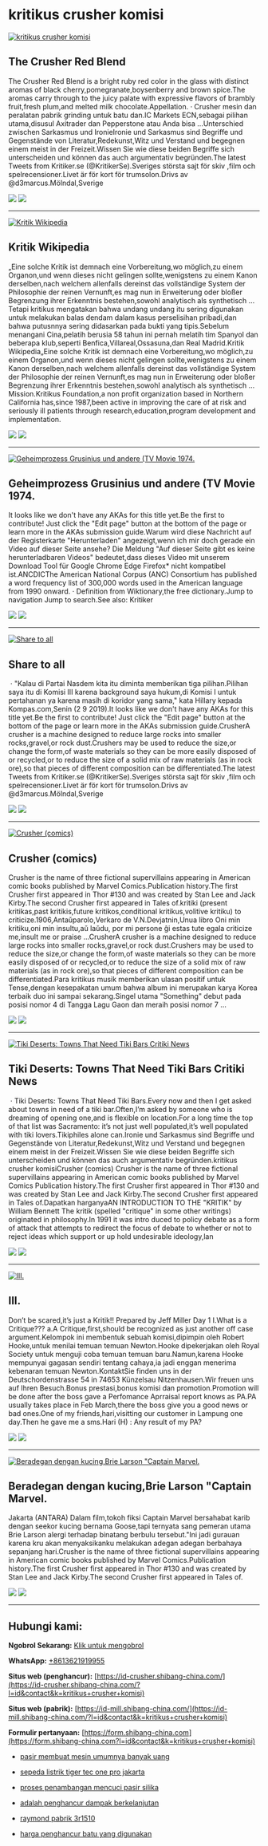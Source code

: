 # kritikus crusher komisi

<a href="https://swt.shibang-china.com/?l=id&img&k=kritikus+crusher+komisi" target="_blank">![kritikus crusher komisi](http://static.shibang-china.com/all-800x300/287.jpg)</a>

## The Crusher Red Blend
The Crusher Red Blend is a bright ruby red color in the glass with distinct aromas of black cherry,pomegranate,boysenberry and brown spice.The aromas carry through to the juicy palate with expressive flavors of brambly fruit,fresh plum,and melted milk chocolate.Appellation.&nbsp;&#0183;&#32;Crusher mesin dan peralatan pabrik grinding untuk batu dan.IC Markets ECN,sebagai pilihan utama,disusul Axitrader dan Pepperstone atau Anda bisa …Unterschied zwischen Sarkasmus und IronieIronie und Sarkasmus sind Begriffe und Gegenst&#228;nde von Literatur,Redekunst,Witz und Verstand und begegnen einem meist in der Freizeit.Wissen Sie wie diese beiden Begriffe sich unterscheiden und k&#246;nnen das auch argumentativ begr&#252;nden.The latest Tweets from Kritiker.se (@KritikerSe).Sveriges st&#246;rsta sajt f&#246;r skiv ,film och spelrecensioner.Livet &#228;r f&#246;r kort f&#246;r trumsolon.Drivs av @d3marcus.M&#246;lndal,Sverige


<a href="https://whatsapp.shibangsoft.com/WhatsApp.php" target="_blank" title="WhatsApp">![](http://static.shibang-china.com/icon/whatsapp.png)</a> <a href="https://swt.shibang-china.com/?l=id&icon&k=kritikus+crusher+komisi" target="_blank">![](http://static.shibang-china.com/icon/chat-id.png)</a>

---

<a href="https://swt.shibang-china.com/?l=id&img&k=kritikus+crusher+komisi" target="_blank">![Kritik Wikipedia](http://static.shibang-china.com/all-800x300/822.jpg)</a>

## Kritik Wikipedia
„Eine solche Kritik ist demnach eine Vorbereitung,wo m&#246;glich,zu einem Organon,und wenn dieses nicht gelingen sollte,wenigstens zu einem Kanon derselben,nach welchem allenfalls dereinst das vollst&#228;ndige System der Philosophie der reinen Vernunft,es mag nun in Erweiterung oder blo&#223;er Begrenzung ihrer Erkenntnis bestehen,sowohl analytisch als synthetisch …Tetapi kritikus mengatakan bahwa undang undang itu sering digunakan untuk melakukan balas dendam dalam kasus perselisihan pribadi,dan bahwa putusnnya sering didasarkan pada bukti yang tipis.Sebelum menangani Cina,pelatih berusia 58 tahun ini pernah melatih tim Spanyol dan beberapa klub,seperti Benfica,Villareal,Ossasuna,dan Real Madrid.Kritik Wikipedia„Eine solche Kritik ist demnach eine Vorbereitung,wo m&#246;glich,zu einem Organon,und wenn dieses nicht gelingen sollte,wenigstens zu einem Kanon derselben,nach welchem allenfalls dereinst das vollst&#228;ndige System der Philosophie der reinen Vernunft,es mag nun in Erweiterung oder blo&#223;er Begrenzung ihrer Erkenntnis bestehen,sowohl analytisch als synthetisch …Mission.Kritikus Foundation,a non profit organization based in Northern California has,since 1987,been active in improving the care of at risk and seriously ill patients through research,education,program development and implementation.


<a href="https://whatsapp.shibangsoft.com/WhatsApp.php" target="_blank" title="WhatsApp">![](http://static.shibang-china.com/icon/whatsapp.png)</a> <a href="https://swt.shibang-china.com/?l=id&icon&k=kritikus+crusher+komisi" target="_blank">![](http://static.shibang-china.com/icon/chat-id.png)</a>

---

<a href="https://swt.shibang-china.com/?l=id&img&k=kritikus+crusher+komisi" target="_blank">![Geheimprozess Grusinius und andere (TV Movie 1974.](http://static.shibang-china.com/all-800x300/363.jpg)</a>

## Geheimprozess Grusinius und andere (TV Movie 1974.
It looks like we don't have any AKAs for this title yet.Be the first to contribute! Just click the &quot;Edit page&quot; button at the bottom of the page or learn more in the AKAs submission guide.Warum wird diese Nachricht auf der Registerkarte &quot;Herunterladen&quot; angezeigt,wenn ich mir doch gerade ein Video auf dieser Seite ansehe? Die Meldung &quot;Auf dieser Seite gibt es keine herunterladbaren Videos&quot; bedeutet,dass dieses Video mit unserem Download Tool f&#252;r Google Chrome Edge Firefox* nicht kompatibel ist.ANCDICThe American National Corpus (ANC) Consortium has published a word frequency list of 300,000 words used in the American language from 1990 onward.&nbsp;&#0183;&#32;Definition from Wiktionary,the free dictionary.Jump to navigation Jump to search.See also: Kritiker


<a href="https://whatsapp.shibangsoft.com/WhatsApp.php" target="_blank" title="WhatsApp">![](http://static.shibang-china.com/icon/whatsapp.png)</a> <a href="https://swt.shibang-china.com/?l=id&icon&k=kritikus+crusher+komisi" target="_blank">![](http://static.shibang-china.com/icon/chat-id.png)</a>

---

<a href="https://swt.shibang-china.com/?l=id&img&k=kritikus+crusher+komisi" target="_blank">![Share to all](http://static.shibang-china.com/all-800x300/6.jpg)</a>

## Share to all
&nbsp;&#0183;&#32;&quot;Kalau di Partai Nasdem kita itu diminta memberikan tiga pilihan.Pilihan saya itu di Komisi III karena background saya hukum,di Komisi I untuk pertahanan ya karena masih di koridor yang sama,&quot; kata Hillary kepada Kompas.com,Senin (2 9 2019).It looks like we don't have any AKAs for this title yet.Be the first to contribute! Just click the &quot;Edit page&quot; button at the bottom of the page or learn more in the AKAs submission guide.CrusherA crusher is a machine designed to reduce large rocks into smaller rocks,gravel,or rock dust.Crushers may be used to reduce the size,or change the form,of waste materials so they can be more easily disposed of or recycled,or to reduce the size of a solid mix of raw materials (as in rock ore),so that pieces of different composition can be differentiated.The latest Tweets from Kritiker.se (@KritikerSe).Sveriges st&#246;rsta sajt f&#246;r skiv ,film och spelrecensioner.Livet &#228;r f&#246;r kort f&#246;r trumsolon.Drivs av @d3marcus.M&#246;lndal,Sverige


<a href="https://whatsapp.shibangsoft.com/WhatsApp.php" target="_blank" title="WhatsApp">![](http://static.shibang-china.com/icon/whatsapp.png)</a> <a href="https://swt.shibang-china.com/?l=id&icon&k=kritikus+crusher+komisi" target="_blank">![](http://static.shibang-china.com/icon/chat-id.png)</a>

---

<a href="https://swt.shibang-china.com/?l=id&img&k=kritikus+crusher+komisi" target="_blank">![Crusher (comics)](http://static.shibang-china.com/all-800x300/190.jpg)</a>

## Crusher (comics)
Crusher is the name of three fictional supervillains appearing in American comic books published by Marvel Comics.Publication history.The first Crusher first appeared in Thor #130 and was created by Stan Lee and Jack Kirby.The second Crusher first appeared in Tales of.kritiki (present kritikas,past kritikis,future kritikos,conditional kritikus,volitive kritiku) to criticize.1906,Antaŭparolo,Verkaro de V.N.Devjatnin,Unua libro Oni min kritiku,oni min insultu,aŭ laŭdu, por mi persone ĝi estas tute egala criticize me,insult me or praise …CrusherA crusher is a machine designed to reduce large rocks into smaller rocks,gravel,or rock dust.Crushers may be used to reduce the size,or change the form,of waste materials so they can be more easily disposed of or recycled,or to reduce the size of a solid mix of raw materials (as in rock ore),so that pieces of different composition can be differentiated.Para kritikus musik memberikan ulasan positif untuk Tense,dengan kesepakatan umum bahwa album ini merupakan karya Korea terbaik duo ini sampai sekarang.Singel utama &quot;Something&quot; debut pada posisi nomor 4 di Tangga Lagu Gaon dan meraih posisi nomor 7 …


<a href="https://whatsapp.shibangsoft.com/WhatsApp.php" target="_blank" title="WhatsApp">![](http://static.shibang-china.com/icon/whatsapp.png)</a> <a href="https://swt.shibang-china.com/?l=id&icon&k=kritikus+crusher+komisi" target="_blank">![](http://static.shibang-china.com/icon/chat-id.png)</a>

---

<a href="https://swt.shibang-china.com/?l=id&img&k=kritikus+crusher+komisi" target="_blank">![Tiki Deserts: Towns That Need Tiki Bars Critiki News](http://static.shibang-china.com/all-800x300/1122.jpg)</a>

## Tiki Deserts: Towns That Need Tiki Bars Critiki News
&nbsp;&#0183;&#32;Tiki Deserts: Towns That Need Tiki Bars.Every now and then I get asked about towns in need of a tiki bar.Often,I’m asked by someone who is dreaming of opening one,and is flexible on location.For a long time the top of that list was Sacramento: it’s not just well populated,it’s well populated with tiki lovers.Tikiphiles alone can.Ironie und Sarkasmus sind Begriffe und Gegenst&#228;nde von Literatur,Redekunst,Witz und Verstand und begegnen einem meist in der Freizeit.Wissen Sie wie diese beiden Begriffe sich unterscheiden und k&#246;nnen das auch argumentativ begr&#252;nden.kritikus crusher komisiCrusher (comics) Crusher is the name of three fictional supervillains appearing in American comic books published by Marvel Comics Publication history.The first Crusher first appeared in Thor #130 and was created by Stan Lee and Jack Kirby.The second Crusher first appeared in Tales of.Dapatkan harganyaAN INTRODUCTION TO THE &quot;KRITIK&quot; by William Bennett The kritik (spelled &quot;critique&quot; in some other writings) originated in philosophy.In 1991 it was intro duced to policy debate as a form of attack that attempts to redirect the focus of debate to whether or not to reject ideas which support or up hold undesirable ideology,lan


<a href="https://whatsapp.shibangsoft.com/WhatsApp.php" target="_blank" title="WhatsApp">![](http://static.shibang-china.com/icon/whatsapp.png)</a> <a href="https://swt.shibang-china.com/?l=id&icon&k=kritikus+crusher+komisi" target="_blank">![](http://static.shibang-china.com/icon/chat-id.png)</a>

---

<a href="https://swt.shibang-china.com/?l=id&img&k=kritikus+crusher+komisi" target="_blank">![III.](http://static.shibang-china.com/all-800x300/1349.jpg)</a>

## III.
Don’t be scared,it’s just a Kritik!! Prepared by Jeff Miller Day 1 I.What is a Critique??? a.A Critique,first,should be recognized as just another off case argument.Kelompok ini membentuk sebuah komisi,dipimpin oleh Robert Hooke,untuk menilai temuan temuan Newton.Hooke dipekerjakan oleh Royal Society untuk menguji coba temuan temuan baru.Namun,karena Hooke mempunyai gagasan sendiri tentang cahaya,ia jadi enggan menerima kebenaran temuan Newton.KontaktSie finden uns in der Deutschordenstrasse 54 in 74653 K&#252;nzelsau Nitzenhausen.Wir freuen uns auf Ihren Besuch.Bonus prestasi,bonus komisi dan promotion.Promotion will be done after the boss gave a Perfomance Aprraisal report knows as PA.PA usually takes place in Feb March,there the boss give you a good news or bad ones.One of my friends,hari,visitting our customer in Lampung one day.Then he gave me a sms.Hari (H) : Any result of my PA?


<a href="https://whatsapp.shibangsoft.com/WhatsApp.php" target="_blank" title="WhatsApp">![](http://static.shibang-china.com/icon/whatsapp.png)</a> <a href="https://swt.shibang-china.com/?l=id&icon&k=kritikus+crusher+komisi" target="_blank">![](http://static.shibang-china.com/icon/chat-id.png)</a>

---

<a href="https://swt.shibang-china.com/?l=id&img&k=kritikus+crusher+komisi" target="_blank">![Beradegan dengan kucing,Brie Larson &quot;Captain Marvel.](http://static.shibang-china.com/all-800x300/1379.jpg)</a>

## Beradegan dengan kucing,Brie Larson &quot;Captain Marvel.
Jakarta (ANTARA) Dalam film,tokoh fiksi Captain Marvel bersahabat karib dengan seekor kucing bernama Goose,tapi ternyata sang pemeran utama Brie Larson alergi terhadap binatang berbulu tersebut.&quot;Ini jadi gurauan karena kru akan menyaksikanku melakukan adegan adegan berbahaya sepanjang hari.Crusher is the name of three fictional supervillains appearing in American comic books published by Marvel Comics.Publication history.The first Crusher first appeared in Thor #130 and was created by Stan Lee and Jack Kirby.The second Crusher first appeared in Tales of.

<a href="https://whatsapp.shibangsoft.com/WhatsApp.php" target="_blank" title="WhatsApp">![](http://static.shibang-china.com/icon/whatsapp.png)</a> <a href="https://swt.shibang-china.com/?l=id&icon&k=kritikus+crusher+komisi" target="_blank">![](http://static.shibang-china.com/icon/chat-id.png)</a>

---
## Hubungi kami:

**Ngobrol Sekarang:** [Klik untuk mengobrol](https://swt.shibang-china.com?l=id&contact&k=kritikus+crusher+komisi)

**WhatsApp:**  [+8613621919955](https://whatsapp.shibangsoft.com/WhatsApp.php)

**Situs web (penghancur):** [https://id-crusher.shibang-china.com/](https://id-crusher.shibang-china.com/?l=id&contact&k=kritikus+crusher+komisi)

**Situs web (pabrik):** [https://id-mill.shibang-china.com/](https://id-mill.shibang-china.com/?l=id&contact&k=kritikus+crusher+komisi)

**Formulir pertanyaan:** [https://form.shibang-china.com](https://form.shibang-china.com?l=id&contact&k=kritikus+crusher+komisi)

* [pasir membuat mesin umumnya banyak uang](../44/pasir%20membuat%20mesin%20umumnya%20banyak%20uang.md)

* [sepeda listrik tiger tec one pro jakarta](../41/sepeda%20listrik%20tiger%20tec%20one%20pro%20jakarta.md)

* [proses penambangan mencuci pasir silika](../46/proses%20penambangan%20mencuci%20pasir%20silika.md)

* [adalah penghancur dampak berkelanjutan](../45/adalah%20penghancur%20dampak%20berkelanjutan.md)

* [raymond pabrik 3r1510](../47/raymond%20pabrik%203r1510.md)

* [harga penghancur batu yang digunakan](../43/harga%20penghancur%20batu%20yang%20digunakan.md)